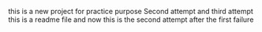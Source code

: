 this is a new project for practice purpose
Second attempt and third attempt
this is a readme file and now this is the second attempt after the first failure
